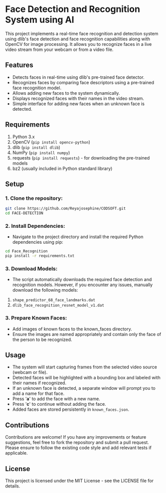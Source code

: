 # Face Detection and Recognition System using AI

This project implements a real-time face recognition and detection system using dlib's face detection and face recognition capabilities along with OpenCV for image processing. It allows you to recognize faces in a live video stream from your webcam or from a video file.

## Features

- Detects faces in real-time using dlib's pre-trained face detector.
- Recognizes faces by comparing face descriptors using a pre-trained face recognition model.
- Allows adding new faces to the system dynamically.
- Displays recognized faces with their names in the video stream.
- Simple interface for adding new faces when an unknown face is detected.

## Requirements

1. Python 3.x
2. OpenCV (`pip install opencv-python`)
3. dlib (`pip install dlib`)
4. NumPy (`pip install numpy`)
5. requests (`pip install requests`) - for downloading the pre-trained models
6. bz2 (usually included in Python standard library)

## Setup

### 1. Clone the repository:
   
   ```bash
   git clone https://github.com/Reyajosephine/CODSOFT.git
   cd FACE-DETECTION
   ```

### 2. Install Dependencies:
- Navigate to the project directory and install the required Python dependencies using pip:

```bash
cd Face_Recognition
pip install -r requirements.txt
```

### 3. Download Models:
- The script automatically downloads the required face detection and recognition models. However, if you encounter any issues, manually download the following models:
1. `shape_predictor_68_face_landmarks.dat`
2. `dlib_face_recognition_resnet_model_v1.dat`

### 3. Prepare Known Faces:
- Add images of known faces to the known_faces directory.
- Ensure the images are named appropriately and contain only the face of the person to be recognized.

## Usage
- The system will start capturing frames from the selected video source (webcam or file).
- Detected faces will be highlighted with a bounding box and labeled with their names if recognized.
- If an unknown face is detected, a separate window will prompt you to add a name for that face.
- Press '**a**' to add the face with a new name.
- Press '**c**' to continue without adding the face.
- Added faces are stored persistently in `known_faces.json`.
  
## Contributions
Contributions are welcome! If you have any improvements or feature suggestions, feel free to fork the repository and submit a pull request. Please ensure to follow the existing code style and add relevant tests if applicable.

## License
This project is licensed under the MIT License - see the LICENSE file for details.


   
